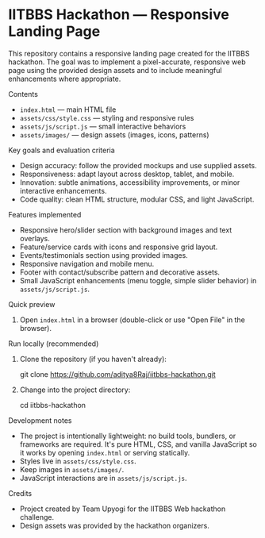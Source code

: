 # IITBBS Hackathon — Responsive Landing Page

This repository contains a responsive landing page created for the IITBBS hackathon. The goal was to implement a pixel-accurate, responsive web page using the provided design assets and to include meaningful enhancements where appropriate.

Contents

- `index.html` — main HTML file
- `assets/css/style.css` — styling and responsive rules
- `assets/js/script.js` — small interactive behaviors
- `assets/images/` — design assets (images, icons, patterns)

Key goals and evaluation criteria

- Design accuracy: follow the provided mockups and use supplied assets.
- Responsiveness: adapt layout across desktop, tablet, and mobile.
- Innovation: subtle animations, accessibility improvements, or minor interactive enhancements.
- Code quality: clean HTML structure, modular CSS, and light JavaScript.

Features implemented

- Responsive hero/slider section with background images and text overlays.
- Feature/service cards with icons and responsive grid layout.
- Events/testimonials section using provided images.
- Responsive navigation and mobile menu.
- Footer with contact/subscribe pattern and decorative assets.
- Small JavaScript enhancements (menu toggle, simple slider behavior) in `assets/js/script.js`.

Quick preview

1. Open `index.html` in a browser (double-click or use "Open File" in the browser).

Run locally (recommended)

1. Clone the repository (if you haven't already):

   git clone https://github.com/aditya8Raj/iitbbs-hackathon.git

2. Change into the project directory:

   cd iitbbs-hackathon

Development notes

- The project is intentionally lightweight: no build tools, bundlers, or frameworks are required. It's pure HTML, CSS, and vanilla JavaScript so it works by opening `index.html` or serving statically.
- Styles live in `assets/css/style.css`.
- Keep images in `assets/images/`.
- JavaScript interactions are in `assets/js/script.js`.

Credits

- Project created by Team Upyogi for the IITBBS Web hackathon challenge.
- Design assets was provided by the hackathon organizers.
